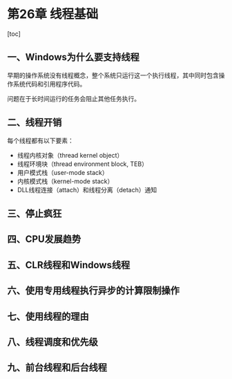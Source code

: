 # 第26章 线程基础

[toc]

## 一、Windows为什么要支持线程

早期的操作系统没有线程概念，整个系统只运行这一个执行线程，其中同时包含操作系统代码和引用程序代码。

问题在于长时间运行的任务会阻止其他任务执行。

## 二、线程开销

每个线程都有以下要素：
- 线程内核对象（thread kernel object）
- 线程环境块（thread environment block, TEB）
- 用户模式栈（user-mode stack）
- 内核模式栈（kernel-mode stack）
- DLL线程连接（attach）和线程分离（detach）通知

## 三、停止疯狂
## 四、CPU发展趋势
## 五、CLR线程和Windows线程
## 六、使用专用线程执行异步的计算限制操作
## 七、使用线程的理由
## 八、线程调度和优先级
## 九、前台线程和后台线程